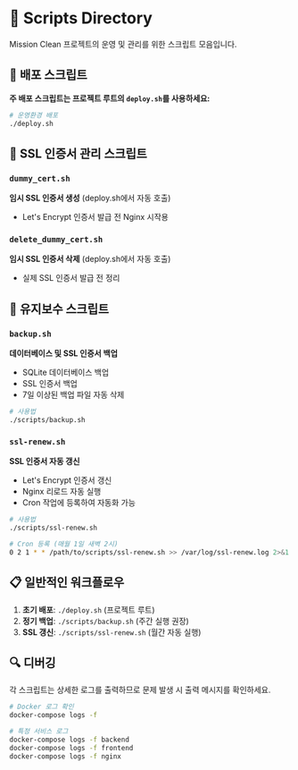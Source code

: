 # 📜 Scripts Directory

Mission Clean 프로젝트의 운영 및 관리를 위한 스크립트 모음입니다.

## 🚀 배포 스크립트

**주 배포 스크립트는 프로젝트 루트의 `deploy.sh`를 사용하세요:**
```bash
# 운영환경 배포
./deploy.sh
```

## 🔧 SSL 인증서 관리 스크립트

### `dummy_cert.sh`
**임시 SSL 인증서 생성** (deploy.sh에서 자동 호출)
- Let's Encrypt 인증서 발급 전 Nginx 시작용

### `delete_dummy_cert.sh`
**임시 SSL 인증서 삭제** (deploy.sh에서 자동 호출)
- 실제 SSL 인증서 발급 전 정리

## 🔧 유지보수 스크립트

### `backup.sh`
**데이터베이스 및 SSL 인증서 백업**
- SQLite 데이터베이스 백업
- SSL 인증서 백업
- 7일 이상된 백업 파일 자동 삭제

```bash
# 사용법
./scripts/backup.sh
```

### `ssl-renew.sh`
**SSL 인증서 자동 갱신**
- Let's Encrypt 인증서 갱신
- Nginx 리로드 자동 실행
- Cron 작업에 등록하여 자동화 가능

```bash
# 사용법
./scripts/ssl-renew.sh

# Cron 등록 (매월 1일 새벽 2시)
0 2 1 * * /path/to/scripts/ssl-renew.sh >> /var/log/ssl-renew.log 2>&1
```

## 📋 일반적인 워크플로우

1. **초기 배포**: `./deploy.sh` (프로젝트 루트)
2. **정기 백업**: `./scripts/backup.sh` (주간 실행 권장)
3. **SSL 갱신**: `./scripts/ssl-renew.sh` (월간 자동 실행)

## 🔍 디버깅

각 스크립트는 상세한 로그를 출력하므로 문제 발생 시 출력 메시지를 확인하세요.

```bash
# Docker 로그 확인
docker-compose logs -f

# 특정 서비스 로그
docker-compose logs -f backend
docker-compose logs -f frontend
docker-compose logs -f nginx
``` 